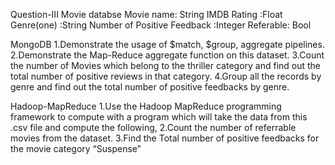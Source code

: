 Question-III
Movie databse
Movie name: String
IMDB Rating :Float
Genre(one) :String
Number of Positive Feedback :Integer
Referable: Bool


MongoDB
1.Demonstrate the usage of $match, $group, aggregate pipelines.
2.Demonstrate the Map-Reduce aggregate function on this dataset.
3.Count the number of Movies which belong to the thriller category and find out the total number of positive reviews in that category.
4.Group all the records by genre and find out the total number of positive feedbacks by genre.


Hadoop-MapReduce
1.Use the Hadoop MapReduce programming framework to compute with a program which will take the data from this .csv file and compute the following,
2.Count the number of referrable movies from the dataset.
3.Find the Total number of positive feedbacks for the movie category “Suspense” 
